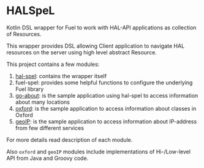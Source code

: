 # HALSpeL

Kotlin DSL wrapper for Fuel to work with HAL-API applications as collection of Resources.

This wrapper provides DSL allowing Client application to navigate HAL resources on the server using high level
abstract Resource.

This project contains a few modules:

1. [hal-spel](https://github.com/C06A/HALSpeL/tree/develop/hal-spel): contains the wrapper itself
1. fuel-spel: provides some helpful functions to configure the underlying Fuel library
1. [go-about](https://github.com/C06A/HALSpeL/tree/develop/go-about): is the sample application using hal-spel to access information about many locations
1. [oxford](https://github.com/C06A/HALSpeL/tree/develop/oxford): is the sample application to access information about classes in Oxford
1. [geoIP](https://github.com/C06A/HALSpeL/tree/develop/geoIP): is the sample application to access information about IP-address from few different services

For more details read description of each module.

Also `oxford` and `geoIP` modules include implementations of Hi-/Low-level API from Java and Groovy code.
